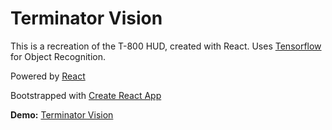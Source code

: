 # Terminator Vision

This is a recreation of the T-800 HUD, created with React. Uses [Tensorflow](https://www.tensorflow.org/) for Object Recognition.

Powered by [React](https://reactjs.org/)

Bootstrapped with [Create React App](https://github.com/facebook/create-react-app)


**Demo:** [Terminator Vision](https://brandonagray.github.io/terminator-vision/)